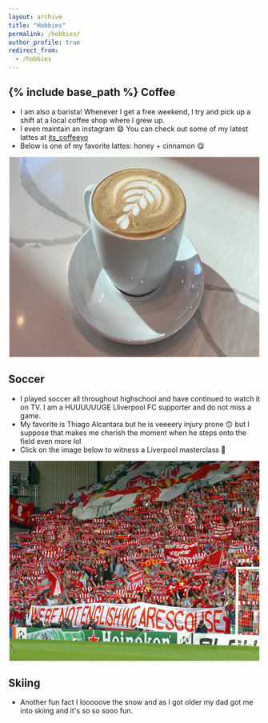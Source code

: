```yaml
---
layout: archive
title: "Hobbies"
permalink: /hobbies/
author_profile: true
redirect_from:
  - /hobbies
---
```


{% include base_path %}
Coffee
-------
* I am also a barista! Whenever I get a free weekend, I try and pick up a shift at a local coffee shop where I grew up. 
* I even maintain an instagram 😄 You can check out some of my latest lattes at [its_coffeeyo](https://www.instagram.com/its_coffeeyo/)
* Below is one of my favorite lattes: honey + cinnamon 😋

<div style="text-align: center;">
    <img src="/images/latte_copy.png" alt="Favorite latte" width="500" height="400">
</div>

Soccer
-------
* I played soccer all throughout highschool and have continued to watch it on TV. I am a HUUUUUUGE Lliverpool FC supporter and do not miss a game. 
* My favorite is Thiago Alcantara but he is veeeery injury prone 🙃 but I suppose that makes me cherish the moment when he steps onto the field even more lol
* Click on the image below to witness a Liverpool masterclass 🤩

<div style="text-align: center;">
    <a href="https://www.youtube.com/watch?v=z6X7demVALo&ab_channel=NBCSports" target="_blank">
        <img src="/images/liverpool.png" alt="Liverpool Image" width="500" height="400">
    </a>
</div>

Skiing 
-------
* Another fun fact I looooove the snow and as I got older my dad got me into skiing and it's so so sooo fun. 


